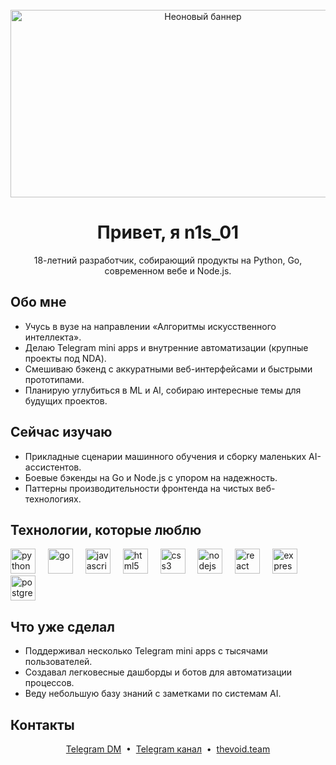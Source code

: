 ﻿<br clear="both">

<div align="center">
  <img height="300" width="600" src="https://user-images.githubusercontent.com/74038190/225813708-98b745f2-7d22-48cf-9150-083f1b00d6c9.gif" alt="Неоновый баннер" />
</div>

<h1 align="center">Привет, я n1s_01</h1>

<p align="center">
  18-летний разработчик, собирающий продукты на Python, Go, современном вебе и Node.js.
</p>

## Обо мне
- Учусь в вузе на направлении «Алгоритмы искусственного интеллекта».
- Делаю Telegram mini apps и внутренние автоматизации (крупные проекты под NDA).
- Смешиваю бэкенд с аккуратными веб-интерфейсами и быстрыми прототипами.
- Планирую углубиться в ML и AI, собираю интересные темы для будущих проектов.

## Сейчас изучаю
- Прикладные сценарии машинного обучения и сборку маленьких AI-ассистентов.
- Боевые бэкенды на Go и Node.js с упором на надежность.
- Паттерны производительности фронтенда на чистых веб-технологиях.

## Технологии, которые люблю
<div align="left">
  <img src="https://cdn.jsdelivr.net/gh/devicons/devicon/icons/python/python-original.svg" height="40" alt="python" />
  <img width="12" />
  <img src="https://cdn.jsdelivr.net/gh/devicons/devicon/icons/go/go-original.svg" height="40" alt="go" />
  <img width="12" />
  <img src="https://cdn.jsdelivr.net/gh/devicons/devicon/icons/javascript/javascript-original.svg" height="40" alt="javascript" />
  <img width="12" />
  <img src="https://cdn.jsdelivr.net/gh/devicons/devicon/icons/html5/html5-original.svg" height="40" alt="html5" />
  <img width="12" />
  <img src="https://cdn.jsdelivr.net/gh/devicons/devicon/icons/css3/css3-original.svg" height="40" alt="css3" />
  <img width="12" />
  <img src="https://cdn.jsdelivr.net/gh/devicons/devicon/icons/nodejs/nodejs-original.svg" height="40" alt="nodejs" />
  <img width="12" />
  <img src="https://cdn.jsdelivr.net/gh/devicons/devicon/icons/react/react-original.svg" height="40" alt="react" />
  <img width="12" />
  <img src="https://skillicons.dev/icons?i=express" height="40" alt="express" />
  <img width="12" />
  <img src="https://skillicons.dev/icons?i=postgres" height="40" alt="postgresql" />
</div>

## Что уже сделал
- Поддерживал несколько Telegram mini apps с тысячами пользователей.
- Создавал легковесные дашборды и ботов для автоматизации процессов.
- Веду небольшую базу знаний с заметками по системам AI.

## Контакты
<div align="center">
  <a href="https://t.me/n1s01" target="_blank">Telegram DM</a>
  &nbsp;&bull;&nbsp;
  <a href="https://t.me/the_void_dev" target="_blank">Telegram канал</a>
  &nbsp;&bull;&nbsp;
  <a href="https://thevoid.team" target="_blank">thevoid.team</a>
</div>


